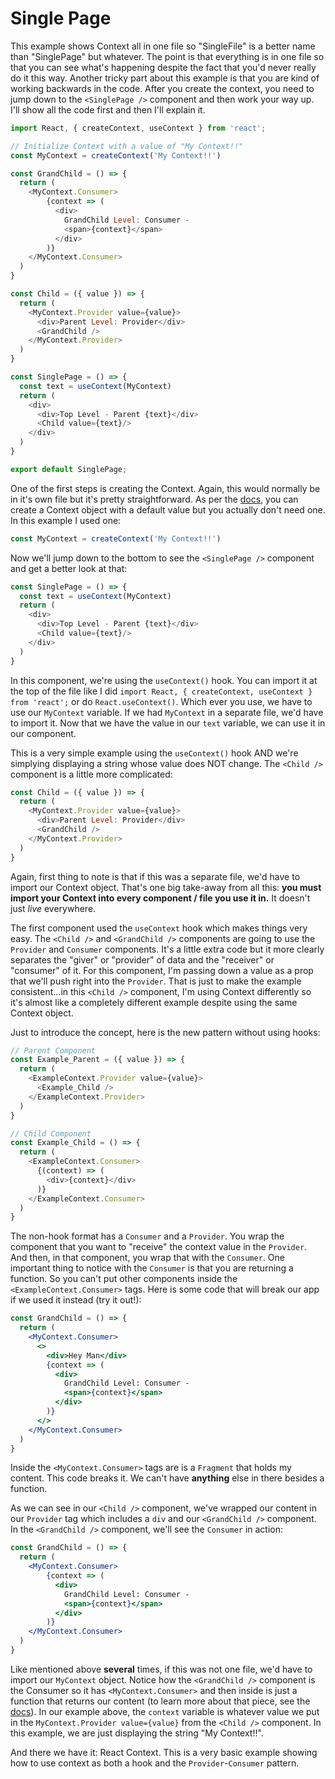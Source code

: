 

# Single Page

This example shows Context all in one file so "SingleFile" is a better name than "SinglePage" but whatever. The point is
that everything is in one file so that you can see what's happening despite the fact that you'd never really do it this way. Another tricky
part about this example is that you are kind of working backwards in the code. After you create the context, you need to
jump down to the `<SinglePage />` component and then work your way up. I'll show all the code first and then I'll explain it.

```js
import React, { createContext, useContext } from 'react';

// Initialize Context with a value of "My Context!!"
const MyContext = createContext('My Context!!')

const GrandChild = () => {
  return (
    <MyContext.Consumer>
        {context => (
          <div>
            GrandChild Level: Consumer - 
            <span>{context}</span>
          </div>
        )}
    </MyContext.Consumer>
  )
}

const Child = ({ value }) => {
  return (
    <MyContext.Provider value={value}>
      <div>Parent Level: Provider</div>
      <GrandChild />
    </MyContext.Provider>
  )
}

const SinglePage = () => {
  const text = useContext(MyContext)
  return (
    <div>
      <div>Top Level - Parent {text}</div>
      <Child value={text}/>
    </div>
  )
}

export default SinglePage;
```

One of the first steps is creating the Context. Again, this would normally be in it's own file but it's pretty straightforward.
As per the [docs](https://reactjs.org/docs/context.html#reactcreatecontext), you can create a Context object with a default value
but you actually don't need one. In this example I used one:

```js
const MyContext = createContext('My Context!!')
```

Now we'll jump down to the bottom to see the `<SinglePage />` component and get a better look at that:

```js
const SinglePage = () => {
  const text = useContext(MyContext)
  return (
    <div>
      <div>Top Level - Parent {text}</div>
      <Child value={text}/>
    </div>
  )
}
```

In this component, we're using the `useContext()` hook. You can import it at the top of the file like I did
`import React, { createContext, useContext } from 'react';` or do `React.useContext()`. Which ever you use, 
we have to use our `MyContext` variable. If we had `MyContext` in a separate file, we'd have to import it.
Now that we have the value in our `text` variable, we can use it in our component.

This is a very simple example using the `useContext()` hook AND we're simplying displaying a string whose value does NOT
change. The `<Child />` component is a little more complicated:

```js
const Child = ({ value }) => {
  return (
    <MyContext.Provider value={value}>
      <div>Parent Level: Provider</div>
      <GrandChild />
    </MyContext.Provider>
  )
}
```

Again, first thing to note is that if this was a separate file, we'd have to import our Context object. That's one big
take-away from all this: **you must import your Context into every component / file you use it in.** It doesn't just *live*
everywhere. 

The first component used the `useContext` hook which makes things very easy. The `<Child />` and `<GrandChild />` components
are going to use the `Provider` and `Consumer` components. It's a little extra code but it more clearly separates the "giver"
or "provider" of data and the "receiver" or "consumer" of it. For this component, I'm passing down a value as a prop that we'll push right
into the `Provider`. That is just to make the example consistent...in this `<Child />` component, I'm using Context differently
so it's almost like a completely different example despite using the same
Context object. 

Just to introduce the concept, here is the new pattern without using hooks:

```js
// Parent Component
const Example_Parent = ({ value }) => {
  return (
    <ExampleContext.Provider value={value}>
      <Example_Child />
    </ExampleContext.Provider>
  )
}
```
```js
// Child Component
const Example_Child = () => {
  return (
    <ExampleContext.Consumer>
      {(context) => (
        <div>{context}</div>
      )}
    </ExampleContext.Consumer>
  )
}
```
The non-hook format has a `Consumer` and a `Provider`. You wrap the component that you want to "receive" the context value
in the `Provider`. And then, in that component, you wrap that with the `Consumer`. One important thing to notice with the
`Consumer` is that you are returning a function. So you can't put other components inside the `<ExampleContext.Consumer>` 
tags. Here is some code that will break our app if we used it instead (try it out!):

```jsx
const GrandChild = () => {
  return (
    <MyContext.Consumer>
      <>
        <div>Hey Man</div>
        {context => (
          <div>
            GrandChild Level: Consumer - 
            <span>{context}</span>
          </div>
        )}
      </>
    </MyContext.Consumer>
  )
}
```
Inside the `<MyContext.Consumer>` tags are is a `Fragment` that holds my content. This code breaks it. We can't have **anything**
else in there besides a function.

As we can see in our `<Child />` component, we've wrapped our content in our `Provider` tag which includes a `div` and our
`<GrandChild />` component. In the `<GrandChild />` component, we'll see the `Consumer` in action:

```jsx
const GrandChild = () => {
  return (
    <MyContext.Consumer>
        {context => (
          <div>
            GrandChild Level: Consumer - 
            <span>{context}</span>
          </div>
        )}
    </MyContext.Consumer>
  )
}
```
Like mentioned above **several** times, if this was not one file, we'd have to import our `MyContext` object. Notice how the
`<GrandChild />` component is the Consumer so it has `<MyContext.Consumer>` and then inside is just a function that returns
our content (to learn more about that piece, see the [docs](https://reactjs.org/docs/context.html#contextconsumer)). In our
example above, the `context` variable is whatever value we put in the `MyContext.Provider value={value}` from the `<Child />`
component. In this example, we are just displaying the string "My Context!!".

And there we have it: React Context. This is a very basic example showing how to use context as both a hook and the `Provider`-`Consumer`
pattern.